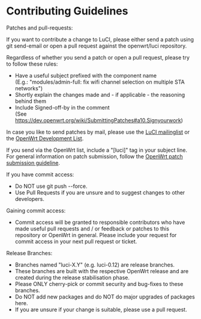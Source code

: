 # Contributing Guidelines

Patches and pull-requests:

If you want to contribute a change to LuCI, please either send a patch using git send-email
or open a pull request against the openwrt/luci repository.

Regardless of whether you send a patch or open a pull request, please try to follow these rules:

* Have a useful subject prefixed with the component name  
    (E.g.: "modules/admin-full: fix wifi channel selection on multiple STA networks")
* Shortly explain the changes made and - if applicable - the reasoning behind them
* Include Signed-off-by in the comment  
    (See <https://dev.openwrt.org/wiki/SubmittingPatches#a10.Signyourwork>)
	
In case you like to send patches by mail, please use the [LuCI mailinglist](https://lists.subsignal.org/mailman/listinfo/luci)
or the [OpenWrt Development List](https://lists.openwrt.org/cgi-bin/mailman/listinfo/openwrt-devel).

If you send via the OpenWrt list, include a "[luci]" tag in your subject line.
For general information on patch submission, follow the [OpenWrt patch submission guideline](https://dev.openwrt.org/wiki/SubmittingPatches).


If you have commit access:

* Do NOT use git push --force.
* Use Pull Requests if you are unsure and to suggest changes to other developers.

Gaining commit access:

* Commit access will be granted to responsible contributors who have made
  useful pull requests and / or feedback or patches to this repository or
  OpenWrt in general. Please include your request for commit access in your
  next pull request or ticket.

Release Branches:

* Branches named "luci-X.Y" (e.g. luci-0.12) are release branches.
* These branches are built with the respective OpenWrt release and are created
  during the release stabilisation phase.
* Please ONLY cherry-pick or commit security and bug-fixes to these branches.
* Do NOT add new packages and do NOT do major upgrades of packages here.
* If you are unsure if your change is suitable, please use a pull request.

